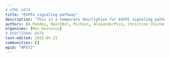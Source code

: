 ```yaml
---
# GPML DATA
title: "EGFR1 signaling pathway"
description: "This is a temporary description for EGFR1 signaling pathway"
authors: [A.Pandey, MaintBot, Michiel, AlexanderPico, Christine Chichester, Jmelius, Eweitz]
organisms: [Mus musculus]
# ADDITIONAL DATA
last-edited: 2021-05-23
communities: []
wpid: "WP572"
---
```

